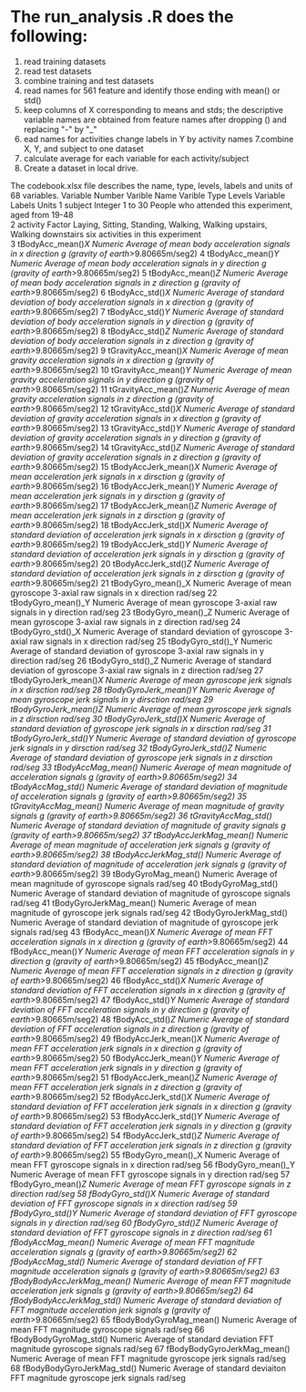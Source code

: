 # The run_analysis .R does the following:
1. read training datasets
2. read test datasets
3. combine training and test datasets
4. read names for 561 feature and identify those ending with mean() or std()
5. keep columns of X corresponding to means and stds; the descriptive variable names are obtained from feature names after
 dropping () and replacing "-" by "_"
6. ead names for activities change labels in Y by activity names
7.combine X, Y, and subject to one dataset
8. calculate average for each variable for each activity/subject
9. Create a dataset in local drive.

The codebook.xlsx file describes the name, type, levels, labels and units of 68 variables. 
Variable Number	Varible Name	Varible Type	Levels	Variable Labels	Units
1	 subject                   	Integer	1 to 30	People who attended this experiment, aged from 19-48	
2	  activity                  	Factor	Laying, Sitting, Standing, Walking, Walking upstairs, Walking downstairs	six activities in this experiment	
3	  tBodyAcc_mean()_X       	Numeric		Average of mean body acceleration signals in x direction	g (gravity of earth_>9.80665m/seg2)
4	  tBodyAcc_mean()_Y         	Numeric		Average of mean body acceleration signals in y direction	g (gravity of earth_>9.80665m/seg2)
5	  tBodyAcc_mean()_Z        	Numeric		Average of mean body acceleration signals in z direction	g (gravity of earth_>9.80665m/seg2)
6	  tBodyAcc_std()_X          	Numeric		Average of standard deviation of body acceleration signals in x direction	g (gravity of earth_>9.80665m/seg2)
7	  tBodyAcc_std()_Y           	Numeric		Average of standard deviation of body acceleration signals in y direction	g (gravity of earth_>9.80665m/seg2)
8	  tBodyAcc_std()_Z          	Numeric		Average of standard deviation of body acceleration signals in z direction	g (gravity of earth_>9.80665m/seg2)
9	  tGravityAcc_mean()_X      	Numeric		Average of mean gravity acceleration signals in x direction	g (gravity of earth_>9.80665m/seg2)
10	  tGravityAcc_mean()_Y      	Numeric		Average of mean gravity acceleration signals in y direction	g (gravity of earth_>9.80665m/seg2)
11	  tGravityAcc_mean()_Z     	Numeric		Average of mean gravity acceleration signals in z direction	g (gravity of earth_>9.80665m/seg2)
12	  tGravityAcc_std()_X      	Numeric		Average of standard deviation of gravity acceleration signals in x direction	g (gravity of earth_>9.80665m/seg2)
13	  tGravityAcc_std()_Y       	Numeric		Average of standard deviation of gravity acceleration signals in y direction	g (gravity of earth_>9.80665m/seg2)
14	  tGravityAcc_std()_Z       	Numeric		Average of standard deviation of gravity acceleration signals in z direction	g (gravity of earth_>9.80665m/seg2)
15	 tBodyAccJerk_mean()_X      	Numeric		Average of mean acceleration jerk signals in x dirsction	g (gravity of earth_>9.80665m/seg2)
16	  tBodyAccJerk_mean()_Y      	Numeric		Average of mean acceleration jerk signals in y dirsction	g (gravity of earth_>9.80665m/seg2)
17	 tBodyAccJerk_mean()_Z     	Numeric		Average of mean acceleration jerk signals in z dirsction	g (gravity of earth_>9.80665m/seg2)
18	 tBodyAccJerk_std()_X      	Numeric		Average of standard deviation of acceleration jerk signals in x dirsction	g (gravity of earth_>9.80665m/seg2)
19	  tBodyAccJerk_std()_Y     	Numeric		Average of standard deviation of acceleration jerk signals in y dirsction	g (gravity of earth_>9.80665m/seg2)
20	  tBodyAccJerk_std()_Z       	Numeric		Average of standard deviation of acceleration jerk signals in z dirsction	g (gravity of earth_>9.80665m/seg2)
21	  tBodyGyro_mean()_X      	Numeric		Average of mean gyroscope 3-axial raw signals in x direction	rad/seg
22	  tBodyGyro_mean()_Y         	Numeric		Average of mean gyroscope 3-axial raw signals in y direction	rad/seg
23	  tBodyGyro_mean()_Z      	Numeric		Average of mean gyroscope 3-axial raw signals in z direction	rad/seg
24	  tBodyGyro_std()_X         	Numeric		Average of standard deviation of gyroscope 3-axial raw signals in x direction	rad/seg
25	  tBodyGyro_std()_Y          	Numeric		Average of standard deviation of gyroscope 3-axial raw signals in y direction	rad/seg
26	  tBodyGyro_std()_Z          	Numeric		Average of standard deviation of gyroscope 3-axial raw signals in z direction	rad/seg
27	  tBodyGyroJerk_mean()_X    	Numeric		Average of mean gyroscope jerk signals in x dirsction	rad/seg
28	  tBodyGyroJerk_mean()_Y    	Numeric		Average of mean gyroscope jerk signals in y dirsction	rad/seg
29	  tBodyGyroJerk_mean()_Z    	Numeric		Average of mean gyroscope jerk signals in z dirsction	rad/seg
30	  tBodyGyroJerk_std()_X     	Numeric		Average of standard deviation of gyroscope jerk signals in x dirsction	rad/seg
31	  tBodyGyroJerk_std()_Y     	Numeric		Average of standard deviation of gyroscope jerk signals in y dirsction	rad/seg
32	  tBodyGyroJerk_std()_Z     	Numeric		Average of standard deviation of gyroscope jerk signals in z dirsction	rad/seg
33	  tBodyAccMag_mean()        	Numeric		Average of mean magnitude of acceleration signals	g (gravity of earth_>9.80665m/seg2)
34	  tBodyAccMag_std()        	Numeric		Average of standard deviation of magnitude of acceleration signals 	g (gravity of earth_>9.80665m/seg2)
35	  tGravityAccMag_mean()      	Numeric		Average of mean magnitude of gravity signals 	g (gravity of earth_>9.80665m/seg2)
36	  tGravityAccMag_std()      	Numeric		Average of standard deviation of magnitude of gravity signals	g (gravity of earth_>9.80665m/seg2)
37	  tBodyAccJerkMag_mean()    	Numeric		Average of mean  magnitude of acceleration jerk signals	g (gravity of earth_>9.80665m/seg2)
38	  tBodyAccJerkMag_std()      	Numeric		Average of standard deviation of magnitude of acceleration jerk signals	g (gravity of earth_>9.80665m/seg2)
39	  tBodyGyroMag_mean()        	Numeric		Average of mean magnitude of gyroscope signals	rad/seg
40	  tBodyGyroMag_std()        	Numeric		Average of standard deviation of magnitude of gyroscope signals	rad/seg
41	  tBodyGyroJerkMag_mean()   	Numeric		Average of mean magnitude of gyroscope jerk signals	rad/seg
42	  tBodyGyroJerkMag_std()    	Numeric		Average of standard deviation of  magnitude of gyroscope jerk signals	rad/seg
43	  fBodyAcc_mean()_X         	Numeric		Average of mean FFT acceleration signals in x direction	g (gravity of earth_>9.80665m/seg2)
44	  fBodyAcc_mean()_Y         	Numeric		Average of mean FFT acceleration signals in y direction	g (gravity of earth_>9.80665m/seg2)
45	  fBodyAcc_mean()_Z        	Numeric		Average of mean FFT acceleration signals in z direction	g (gravity of earth_>9.80665m/seg2)
46	 fBodyAcc_std()_X         	Numeric		Average of standard deviation of  FFT acceleration signals in x direction	g (gravity of earth_>9.80665m/seg2)
47	 fBodyAcc_std()_Y         	Numeric		Average of standard deviation of  FFT acceleration signals in y direction	g (gravity of earth_>9.80665m/seg2)
48	 fBodyAcc_std()_Z          	Numeric		Average of standard deviation of  FFT acceleration signals in z direction	g (gravity of earth_>9.80665m/seg2)
49	 fBodyAccJerk_mean()_X   	Numeric		Average of mean FFT acceleration jerk signals in x direction	g (gravity of earth_>9.80665m/seg2)
50	 fBodyAccJerk_mean()_Y    	Numeric		Average of mean FFT acceleration jerk signals in y direction	g (gravity of earth_>9.80665m/seg2)
51	 fBodyAccJerk_mean()_Z      	Numeric		Average of mean FFT acceleration jerk signals in z direction	g (gravity of earth_>9.80665m/seg2)
52	 fBodyAccJerk_std()_X       	Numeric		Average of standard deviation of  FFT acceleration jerk signals in x direction	g (gravity of earth_>9.80665m/seg2)
53	 fBodyAccJerk_std()_Y      	Numeric		Average of standard deviation of  FFT acceleration jerk signals in y direction	g (gravity of earth_>9.80665m/seg2)
54	 fBodyAccJerk_std()_Z       	Numeric		Average of standard deviation of  FFT acceleration jerk signals in z direction	g (gravity of earth_>9.80665m/seg2)
55	 fBodyGyro_mean()_X         	Numeric		Average of mean FFT gyroscope signals in x direction	rad/seg
56	 fBodyGyro_mean()_Y       	Numeric		Average of mean FFT gyroscope signals in y direction	rad/seg
57	fBodyGyro_mean()_Z       	Numeric		Average of mean FFT gyroscope signals in z direction	rad/seg
58	  fBodyGyro_std()_X         	Numeric		Average of standard deviation of  FFT gyroscope signals in x direction	rad/seg
59	 fBodyGyro_std()_Y        	Numeric		Average of standard deviation of  FFT gyroscope signals in y direction	rad/seg
60	  fBodyGyro_std()_Z         	Numeric		Average of standard deviation of  FFT gyroscope signals in z direction	rad/seg
61	  fBodyAccMag_mean()       	Numeric		Average of mean FFT magnitude acceleration signals 	g (gravity of earth_>9.80665m/seg2)
62	  fBodyAccMag_std()         	Numeric		Average of standard deviation of  FFT magnitude acceleration signals	g (gravity of earth_>9.80665m/seg2)
63	  fBodyBodyAccJerkMag_mean()	Numeric		Average of mean FFT magnitude acceleration jerk signals 	g (gravity of earth_>9.80665m/seg2)
64	 fBodyBodyAccJerkMag_std() 	Numeric		Average of standard deviation of FFT magnitude acceleration jerk signals 	g (gravity of earth_>9.80665m/seg2)
65	  fBodyBodyGyroMag_mean()   	Numeric		Average of mean FFT magnitude gyroscope signals 	rad/seg
66	  fBodyBodyGyroMag_std()    	Numeric		Average of standard deviation  FFT magnitude gyroscope signals 	rad/seg
67	 fBodyBodyGyroJerkMag_mean()	Numeric		Average of mean FFT magnitude gyroscope jerk signals 	rad/seg
68	 fBodyBodyGyroJerkMag_std() 	Numeric		Average of standard deviaiton FFT magnitude gyroscope jerk signals 	rad/seg

